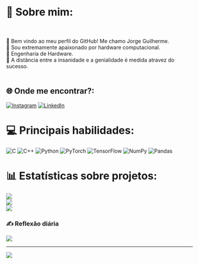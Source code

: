 # 💫 Sobre mim:
<br><br>    👋 Bem vindo ao meu perfil do GitHub! Me chamo Jorge Guilherme.<br>    👀 Sou extremamente apaixonado por hardware computacional.<br>    🌱 Engenharia de Hardware.<br>    💞️ A distância entre a insanidade e a genialidade é medida atravez do sucesso.<br><br>


## 🌐 Onde me encontrar?:
[![Instagram](https://img.shields.io/badge/Instagram-%23E4405F.svg?logo=Instagram&logoColor=white)](https://instagram.com/jguilherme.sh) [![LinkedIn](https://img.shields.io/badge/LinkedIn-%230077B5.svg?logo=linkedin&logoColor=white)]([https://linkedin.com/in/JorgeGuilherme](https://www.linkedin.com/in/jguilhermecabral/)) 

# 💻 Principais habilidades:
![C](https://img.shields.io/badge/c-%2300599C.svg?style=for-the-badge&logo=c&logoColor=white) ![C++](https://img.shields.io/badge/c++-%2300599C.svg?style=for-the-badge&logo=c%2B%2B&logoColor=white) ![Python](https://img.shields.io/badge/python-3670A0?style=for-the-badge&logo=python&logoColor=ffdd54) ![PyTorch](https://img.shields.io/badge/PyTorch-%23EE4C2C.svg?style=for-the-badge&logo=PyTorch&logoColor=white) ![TensorFlow](https://img.shields.io/badge/TensorFlow-%23FF6F00.svg?style=for-the-badge&logo=TensorFlow&logoColor=white) ![NumPy](https://img.shields.io/badge/numpy-%23013243.svg?style=for-the-badge&logo=numpy&logoColor=white) ![Pandas](https://img.shields.io/badge/pandas-%23150458.svg?style=for-the-badge&logo=pandas&logoColor=white)
# 📊 Estatísticas sobre projetos:
![](https://github-readme-stats.vercel.app/api?username=Jorge-Guilherme&theme=dark&hide_border=false&include_all_commits=true&count_private=true)<br/>
![](https://github-readme-streak-stats.herokuapp.com/?user=Jorge-Guilherme&theme=dark&hide_border=false)<br/>
![](https://github-readme-stats.vercel.app/api/top-langs/?username=Jorge-Guilherme&theme=dark&hide_border=false&include_all_commits=true&count_private=true&layout=compact)

### ✍️ Reflexão diária
![](https://quotes-github-readme.vercel.app/api?type=horizontal&theme=radical)

---
[![](https://visitcount.itsvg.in/api?id=Jorge-Guilherme&icon=0&color=0)](https://visitcount.itsvg.in)

<!-- Proudly created with GPRM ( https://gprm.itsvg.in ) -->
